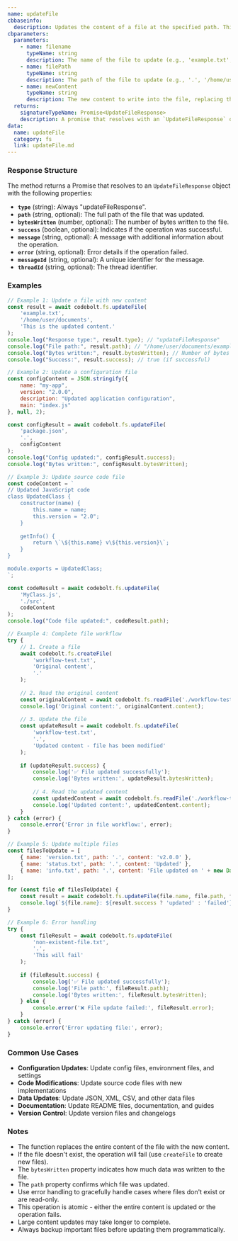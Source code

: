```yaml
---
name: updateFile
cbbaseinfo:
  description: Updates the content of a file at the specified path. This function allows you to modify existing files with new content.
cbparameters:
  parameters:
    - name: filename
      typeName: string
      description: The name of the file to update (e.g., 'example.txt', 'config.json').
    - name: filePath
      typeName: string
      description: The path of the file to update (e.g., '.', '/home/user/documents', './src').
    - name: newContent
      typeName: string
      description: The new content to write into the file, replacing the existing content.
  returns:
    signatureTypeName: Promise<UpdateFileResponse>
    description: A promise that resolves with an `UpdateFileResponse` object containing the response type and file update metadata.
data:
  name: updateFile
  category: fs
  link: updateFile.md
---
```

<CBBaseInfo/> 
<CBParameters/>

### Response Structure

The method returns a Promise that resolves to an `UpdateFileResponse` object with the following properties:

- **`type`** (string): Always "updateFileResponse".
- **`path`** (string, optional): The full path of the file that was updated.
- **`bytesWritten`** (number, optional): The number of bytes written to the file.
- **`success`** (boolean, optional): Indicates if the operation was successful.
- **`message`** (string, optional): A message with additional information about the operation.
- **`error`** (string, optional): Error details if the operation failed.
- **`messageId`** (string, optional): A unique identifier for the message.
- **`threadId`** (string, optional): The thread identifier.

### Examples

```javascript
// Example 1: Update a file with new content
const result = await codebolt.fs.updateFile(
    'example.txt', 
    '/home/user/documents', 
    'This is the updated content.'
);
console.log("Response type:", result.type); // "updateFileResponse"
console.log("File path:", result.path); // "/home/user/documents/example.txt"
console.log("Bytes written:", result.bytesWritten); // Number of bytes
console.log("Success:", result.success); // true (if successful)

// Example 2: Update a configuration file
const configContent = JSON.stringify({
    name: "my-app",
    version: "2.0.0",
    description: "Updated application configuration",
    main: "index.js"
}, null, 2);

const configResult = await codebolt.fs.updateFile(
    'package.json',
    '.',
    configContent
);
console.log("Config updated:", configResult.success);
console.log("Bytes written:", configResult.bytesWritten);

// Example 3: Update source code file
const codeContent = `
// Updated JavaScript code
class UpdatedClass {
    constructor(name) {
        this.name = name;
        this.version = "2.0";
    }
    
    getInfo() {
        return \`\${this.name} v\${this.version}\`;
    }
}

module.exports = UpdatedClass;
`;

const codeResult = await codebolt.fs.updateFile(
    'MyClass.js',
    './src',
    codeContent
);
console.log("Code file updated:", codeResult.path);

// Example 4: Complete file workflow
try {
    // 1. Create a file
    await codebolt.fs.createFile(
        'workflow-test.txt', 
        'Original content', 
        '.'
    );
    
    // 2. Read the original content
    const originalContent = await codebolt.fs.readFile('./workflow-test.txt');
    console.log('Original content:', originalContent.content);
    
    // 3. Update the file
    const updateResult = await codebolt.fs.updateFile(
        'workflow-test.txt',
        '.',
        'Updated content - file has been modified'
    );
    
    if (updateResult.success) {
        console.log('✅ File updated successfully');
        console.log('Bytes written:', updateResult.bytesWritten);
        
        // 4. Read the updated content
        const updatedContent = await codebolt.fs.readFile('./workflow-test.txt');
        console.log('Updated content:', updatedContent.content);
    }
} catch (error) {
    console.error('Error in file workflow:', error);
}

// Example 5: Update multiple files
const filesToUpdate = [
    { name: 'version.txt', path: '.', content: 'v2.0.0' },
    { name: 'status.txt', path: '.', content: 'Updated' },
    { name: 'info.txt', path: '.', content: 'File updated on ' + new Date().toISOString() }
];

for (const file of filesToUpdate) {
    const result = await codebolt.fs.updateFile(file.name, file.path, file.content);
    console.log(`${file.name}: ${result.success ? 'updated' : 'failed'} (${result.bytesWritten} bytes)`);
}

// Example 6: Error handling
try {
    const fileResult = await codebolt.fs.updateFile(
        'non-existent-file.txt',
        '.',
        'This will fail'
    );
    
    if (fileResult.success) {
        console.log('✅ File updated successfully');
        console.log('File path:', fileResult.path);
        console.log('Bytes written:', fileResult.bytesWritten);
    } else {
        console.error('❌ File update failed:', fileResult.error);
    }
} catch (error) {
    console.error('Error updating file:', error);
}
```

### Common Use Cases

- **Configuration Updates**: Update config files, environment files, and settings
- **Code Modifications**: Update source code files with new implementations
- **Data Updates**: Update JSON, XML, CSV, and other data files
- **Documentation**: Update README files, documentation, and guides
- **Version Control**: Update version files and changelogs

### Notes

- The function replaces the entire content of the file with the new content.
- If the file doesn't exist, the operation will fail (use `createFile` to create new files).
- The `bytesWritten` property indicates how much data was written to the file.
- The `path` property confirms which file was updated.
- Use error handling to gracefully handle cases where files don't exist or are read-only.
- This operation is atomic - either the entire content is updated or the operation fails.
- Large content updates may take longer to complete.
- Always backup important files before updating them programmatically.
